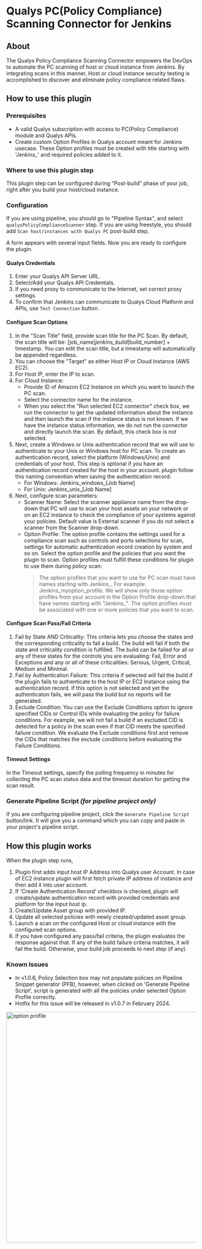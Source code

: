 # Qualys PC(Policy Compliance) Scanning Connector for Jenkins

## About

The Qualys Policy Compliance Scanning Connector empowers the DevOps to automate the PC scanning of host or cloud instance from Jenkins. By integrating scans in this manner, Host or cloud instance security testing is accomplished to discover and eliminate policy compliance related flaws.

## How to use this plugin

### Prerequisites

* A valid Qualys subscription with access to PC(Policy Compliance) module and Qualys APIs.
* Create custom Option Profiles in Qualys account meant for Jenkins usecase. These Option profiles must be created with title starting with 'Jenkins_' and required policies added to it. 

### Where to use this plugin step

This plugin step can be configured during "Post-build" phase of your job, right after you build your host/cloud instance. 

### Configuration

If you are using pipeline, you should go to "Pipeline Syntax", and select `qualysPolicyComplianceScanner` step.
If you are using freestyle, you should add `Scan host/instances with Qualys PC` post-build step.

A form appears with several input fields. Now you are ready to configure the plugin. 

#### Qualys Credentials

1. Enter your Qualys API Server URL. 
2. Select/Add your Qualys API Credentials.
3. If you need proxy to communicate to the Internet, set correct proxy settings. 
4. To confirm that Jenkins can communicate to Qualys Cloud Platform and APIs, use `Test Connection` button.

#### Configure Scan Options

1. In the "Scan Title" field, provide scan title for the PC Scan. By default, the scan title will be: [job_name]_jenkins_build_[build_number] + timestamp. You can edit the scan title, but a timestamp will automatically be appended regardless.
2. You can choose the "Target" as either Host IP or Cloud Instance (AWS EC2).
3. For Host IP, enter the IP to scan.
4. For Cloud Instance: 
	- Provide ID of Amazon EC2 Instance on which you want to launch the PC scan. 
	- Select the connector name for the instance.
	- When you select the "Run selected EC2 connector" check box, we run the connector to get the updated information about the instance and then launch the scan if the instance status is not known. If we have the instance status information, we do not run the connector and directly launch the scan. By default, this check box is not selected.
5. Next, create a Windows or Unix authentication record that we will use to authenticate to your Unix or Windows host for PC scan.
   To create an authentication record, select the platform (Windows/Unix) and credentials of your host. This step is optional if you have an authentication record created for the host in your account. 
   plugin follow this naming convention when saving the authentication record: 
   - For Windows: Jenkins_windows_[Job Name]
   - For Unix: Jenkins_unix_[Job Name]
6. Next, configure scan parameters:
	- Scanner Name: Select the scanner appliance name from the drop-down that PC will use to scan your host assets on your network or on an EC2 instance to check the compliance of your systems against your policies. Default value is External scanner if you do not select a scanner from the Scanner drop-down. 
	- Option Profile: The option profile contains the settings used for a compliance scan such as controls and ports selections for scan, settings for automatic authentication record creation by system and so on. Select the option profile and the policies that you want the plugin to scan.
		Option profiles must fulfill these conditions for plugin to use them during policy scan:
		> The option profiles that you want to use for PC scan must have names starting with Jenkins_. For example: Jenkins_myoption_profile. We will show only those option profiles from your account in the Option Profile drop-down that have names starting with "Jenkins_".
		> The option profiles must be associated with one or more policies that you want to scan.
		
#### Configure Scan Pass/Fail Criteria

1. Fail by State AND Criticality: This criteria lets you choose the states and the corresponding criticality to fail a build. The build will fail if both the state and criticality condition is fulfilled. 
   The build can be failed for all or any of these states for the controls you are evaluating: Fail, Error and Exceptions and any or all of these criticalities: Serious, Urgent, Critical, Medium and Minimal. 
2. Fail by Authentication Failure: This criteria if selected will fail the build if the plugin fails to authenticate to the host IP or EC2 Instance using the authentication record. If this option is not selected and yet the authenticaton fails, we will pass the build but no reports will be generated.
3. Exclude Condition: You can use the Exclude Conditions option to ignore specified CIDs or Control IDs while evaluating the policy for failure conditions. For example, we will not fail a build if an excluded CID is detected for a policy in the scan even if that CID meets the specified failure condition. We evaluate the Exclude conditions first and remove the CIDs that matches the exclude conditions before evaluating the Failure Conditions.

#### Timeout Settings

In the Timeout settings, specify the polling frequency in minutes for collecting the PC scan status data and the timeout duration for getting the scan result.

### Generate Pipeline Script *(for pipeline project only)*

If you are configuring pipeline project, click the `Generate Pipeline Script` button/link. It will give you a command which you can copy and paste in your project's pipeline script. 

## How this plugin works

When the plugin step runs, 
1. Plugin first adds input host IP Address into Qualys user Account. In case of EC2 instance plugin will first fetch private IP address of instance and then add it into user account.
2. If 'Create Authentication Record' checkbox is checked, plugin will create/update authentication record with provided credentials and platform for the input host ip.
3. Create/Update Asset group with provided IP.
4. Update all selected policies with newly created/updated asset group.
5. Launch a scan on the configured Host or cloud instance with the configured scan options.
6. If you have configured any pass/fail criteria, the plugin evaluates the response against that. If any of the build failure criteria matches, it will fail the build. Otherwise, your build job proceeds to next step (if any).

### Known Issues
* In v1.0.6, Policy Selection box may not populate policies on Pipeline Snippet generator (PFB), however, when clicked on 'Generate Pipeline Script', script is generated 
  with all the policies under selected Option Profile correctly.
* Hotfix for this issue will be released in v1.0.7 in February 2024.
  
<img width="613" alt="option profile" src="https://github.com/jenkinsci/qualys-pc-plugin/assets/143092348/118891ad-a4ab-4393-99a7-5216f5f4d7af">




